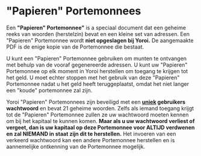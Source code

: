 # "Papieren" Portemonnees

Een **"Papieren" Portemonnee"** is a speciaal document dat een geheime reeks van woorden (herstelzin) bevat en een kleine set van adressen. Een "Papieren" Portemonnee wordt **niet opgeslagen bij Yoroi.** De aangemaakte PDF is de enige kopie van de Portemonnee die bestaat.

U kunt een "Papieren" Portemonnee gebruiken om munten te ontvangen met behulp van de vooraf gegenereerde adressen. U kunt uw "Papieren" Portemonnee op elk moment in Yoroi herstellen om toegang te krijgen tot het geld. U moet echter stoppen met het gebruik van deze "Papieren" Portemonnee nadat u het geld heeft teruggeplaatst, omdat het niet langer een "koude" portemonnee zal zijn.

Yoroi "Papieren" Portemonnees zijn beveiligd met een **<u>uniek</u> gebruikers wachtwoord** en bevat 21 geheime woorden. Zelfs als iemand toegang krijgt tot de "Papieren" Portemonnee zullen ze uw wachtwoord moeten kennen om bij het kapitaal te kunnen komen. **Maar als u uw wachtwoord verliest of vergeet, dan is uw kapitaal op deze Portemonnee voor ALTIJD verdwenen en zal NIEMAND in staat zijn dit te herstellen.** Het invoeren van een verkeerd wachtwoord kan een andere Portemonnee herstellen en is aannemelijke ontkenning van de Portemonnee mogelijk.
